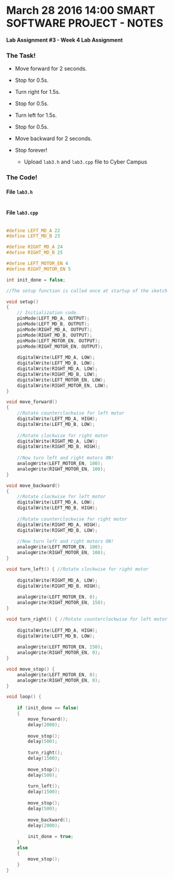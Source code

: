 # March 28 2016 14:00 SMART SOFTWARE PROJECT - NOTES

**Lab Assignment #3 - Week 4 Lab Assignment**

### The Task!

* Move forward for 2 seconds.
* Stop for 0.5s.
* Turn right for 1.5s.
* Stop for 0.5s.
* Turn left for 1.5s.
* Stop for 0.5s.
* Move backward for 2 seconds.
* Stop forever!

    * Upload ```lab3.h``` and ```lab3.cpp``` file to Cyber Campus

### The Code!

#### File ```lab3.h```

```cpp

```

#### File ```lab3.cpp```

```cpp

#define LEFT_MD_A 22
#define LEFT_MD_B 23

#define RIGHT_MD_A 24
#define RIGHT_MD_B 25

#define LEFT_MOTOR_EN 4
#define RIGHT_MOTOR_EN 5

int init_done = false;

//The setup function is called once at startup of the sketch

void setup()
{
    // Initialization code.
    pinMode(LEFT_MD_A, OUTPUT);
    pinMode(LEFT_MD_B, OUTPUT);
    pinMode(RIGHT_MD_A, OUTPUT);
    pinMode(RIGHT_MD_B, OUTPUT);
    pinMode(LEFT_MOTOR_EN, OUTPUT);
    pinMode(RIGHT_MOTOR_EN, OUTPUT);
    
    digitalWrite(LEFT_MD_A, LOW);
    digitalWrite(LEFT_MD_B, LOW);
    digitalWrite(RIGHT_MD_A, LOW);
    digitalWrite(RIGHT_MD_B, LOW);
    digitalWrite(LEFT_MOTOR_EN, LOW);
    digitalWrite(RIGHT_MOTOR_EN, LOW);
}

void move_forward()
{
    //Rotate counterclockwise for left motor
    digitalWrite(LEFT_MD_A, HIGH);
    digitalWrite(LEFT_MD_B, LOW);
    
    //Rotate clockwise for right motor
    digitalWrite(RIGHT_MD_A, LOW);
    digitalWrite(RIGHT_MD_B, HIGH);
    
    //Now turn left and right motors ON!
    analogWrite(LEFT_MOTOR_EN, 100);
    analogWrite(RIGHT_MOTOR_EN, 100);
}

void move_backward()
{
    //Rotate clockwise for left motor
    digitalWrite(LEFT_MD_A, LOW);
    digitalWrite(LEFT_MD_B, HIGH);
    
    //Rotate counterclockwise for right motor
    digitalWrite(RIGHT_MD_A, HIGH);
    digitalWrite(RIGHT_MD_B, LOW);
    
    //Now turn left and right motors ON!
    analogWrite(LEFT_MOTOR_EN, 100);
    analogWrite(RIGHT_MOTOR_EN, 100);
}

void turn_left() { //Rotate clockwise for right motor
    
    digitalWrite(RIGHT_MD_A, LOW);
    digitalWrite(RIGHT_MD_B, HIGH);
    
    analogWrite(LEFT_MOTOR_EN, 0);
    analogWrite(RIGHT_MOTOR_EN, 150);
}

void turn_right() { //Rotate counterclockwise for left motor
    
    digitalWrite(LEFT_MD_A, HIGH);
    digitalWrite(LEFT_MD_B, LOW);
    
    analogWrite(LEFT_MOTOR_EN, 150);
    analogWrite(RIGHT_MOTOR_EN, 0);
}

void move_stop() {
    analogWrite(LEFT_MOTOR_EN, 0);
    analogWrite(RIGHT_MOTOR_EN, 0);
}

void loop() {
    
    if (init_done == false)
    {
        move_forward();
        delay(2000);
        
        move_stop();
        delay(500);
        
        turn_right();
        delay(1500);
        
        move_stop();
        delay(500);
        
        turn_left();
        delay(1500);
        
        move_stop();
        delay(500);
        
        move_backward();
        delay(2000);
        
        init_done = true;
    }
    else
    {
        move_stop();
    }
}
```

